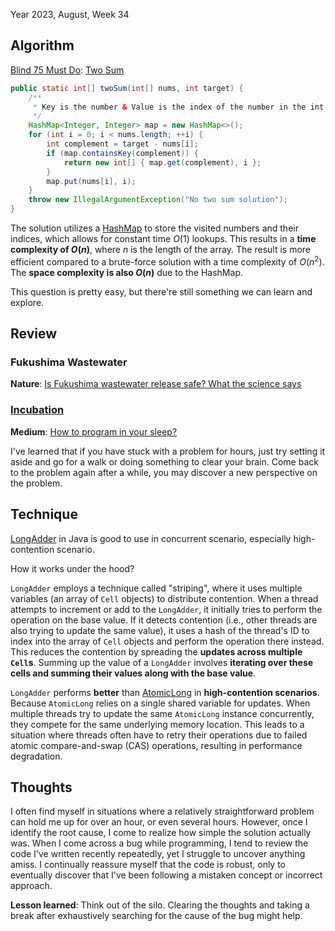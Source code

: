 Year 2023, August, Week 34

## Algorithm

[Blind 75 Must Do](https://leetcode.com/list?selectedList=r327z1f1): [Two Sum](https://leetcode.com/problems/two-sum/)

```java
public static int[] twoSum(int[] nums, int target) {
    /**
     * Key is the number & Value is the index of the number in the int array
     */
    HashMap<Integer, Integer> map = new HashMap<>();
    for (int i = 0; i < nums.length; ++i) {
        int complement = target - nums[i];
        if (map.containsKey(complement)) {
            return new int[] { map.get(complement), i };
        }
        map.put(nums[i], i);
    }
    throw new IllegalArgumentException("No two sum solution");
}
```

The solution utilizes a [HashMap](https://docs.oracle.com/en/java/javase/11/docs/api/java.base/java/util/HashMap.html) to store the visited numbers and their indices, which allows for constant time $O(1)$ lookups. This results in a **time complexity of $O(n)$**, where $n$ is the length of the array. The result is more efficient compared to a brute-force solution with a time complexity of $O(n^2)$. The **space complexity is also $O(n)$** due to the HashMap.

This question is pretty easy, but there're still something we can learn and explore.

## Review

### Fukushima Wastewater

**Nature**: [Is Fukushima wastewater release safe? What the science says](https://www.nature.com/articles/d41586-023-02057-y#%3A~%3Atext%3DTEPCO%20says%20that%20the%20resulting%2Cfor%20tritium%20in%20drinking%20water)

### [Incubation](https://en.wikipedia.org/wiki/Incubation)

**Medium**: [How to program in your sleep?](https://bellmar.medium.com/how-to-program-in-your-sleep-58f448a90afb)

I've learned that if you have stuck with a problem for hours, just try setting it aside and go for a walk or doing something to clear your brain. Come back to the problem again after a while, you may discover a new perspective on the problem.

## Technique

[LongAdder](https://docs.oracle.com/javase/8/docs/api/java/util/concurrent/atomic/LongAdder.html) in Java is good to use in concurrent scenario, especially high-contention scenario.

How it works under the hood?

`LongAdder` employs a technique called "striping", where it uses multiple variables (an array of `Cell` objects) to distribute contention. When a thread attempts to increment or add to the `LongAdder`, it initially tries to perform the operation on the base value. If it detects contention (i.e., other threads are also trying to update the same value), it uses a hash of the thread's ID to index into the array of `Cell` objects and perform the operation there instead. This reduces the contention by spreading the **updates across multiple `Cell`s**. Summing up the value of a `LongAdder` involves **iterating over these cells and summing their values along with the base value**.

`LongAdder` performs **better** than [AtomicLong](https://docs.oracle.com/javase/8/docs/api/java/util/concurrent/atomic/AtomicLong.html) in **high-contention scenarios**. Because `AtomicLong` relies on a single shared variable for updates. When multiple threads try to update the same `AtomicLong` instance concurrently, they compete for the same underlying memory location. This leads to a situation where threads often have to retry their operations due to failed atomic compare-and-swap (CAS) operations, resulting in performance degradation.

## Thoughts

I often find myself in situations where a relatively straightforward problem can hold me up for over an hour, or even several hours. However, once I identify the root cause, I come to realize how simple the solution actually was. When I come across a bug while programming, I tend to review the code I've written recently repeatedly, yet I struggle to uncover anything amiss. I continually reassure myself that the code is robust, only to eventually discover that I've been following a mistaken concept or incorrect approach.

**Lesson learned**: Think out of the silo. Clearing the thoughts and taking a break after exhaustively searching for the cause of the bug might help.